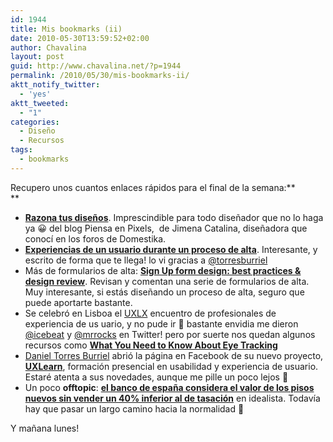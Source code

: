 ```yaml
---
id: 1944
title: Mis bookmarks (ii)
date: 2010-05-30T13:59:52+02:00
author: Chavalina
layout: post
guid: http://www.chavalina.net/?p=1944
permalink: /2010/05/30/mis-bookmarks-ii/
aktt_notify_twitter:
  - 'yes'
aktt_tweeted:
  - "1"
categories:
  - Diseño
  - Recursos
tags:
  - bookmarks
---
```

Recupero unos cuantos enlaces rápidos para el final de la semana:**  
** 

  * **<a href="http://www.piensaenpixels.com/blog/2008/10/razona-tus-disenos/" target="_blank">Razona tus diseños</a>**. Imprescindible para todo diseñador que no lo haga ya 😀 del blog Piensa en Pixels,  de Jimena Catalina, diseñadora que conocí en los foros de Domestika.
  * **<a href="http://tristanelosegui.com/2010/05/24/experiencias-de-un-usuario-durante-un-proceso-de-alta/" target="_blank">Experiencias de un usuario durante un proceso de alta</a>**. Interesante, y escrito de forma que te llega! lo vi gracias a <a href="http://twitter.com/torresburriel" target="_blank">@torresburriel</a>
  * Más de formularios de alta: **<a href="http://www.unmatchedstyle.com/news/sign-up-form-design-best-practices-design-review.php" target="_blank">Sign Up form design: best practices & design review</a>**. Revisan y comentan una serie de formularios de alta. Muy interesante, si estás diseñando un proceso de alta, seguro que puede aportarte bastante.
  * Se celebró en Lisboa el <a href="http://www.ux-lx.com/" target="_blank">UXLX</a> encuentro de profesionales de experiencia de us uario, y no pude ir 🙁 bastante envidia me dieron <a href="http://twitter.com/icebeat" target="_blank">@icebeat</a> y <a href="http://twitter.com/mrrocks" target="_blank">@mrrocks</a> en Twitter! pero por suerte nos quedan algunos recursos como **<a href="http://www.90percentofeverything.com/2010/05/13/what-you-need-to-know-about-eye-tracking-new/" target="_blank">What You Need to Know About Eye Tracking</a>**
  * <a href="http://www.torresburriel.com/weblog/" target="_blank">Daniel Torres Burriel</a> abrió la página en Facebook de su nuevo proyecto, **<a href="http://www.facebook.com/pages/UX-Learn/228417541264" target="_blank">UXLearn</a>**, formación presencial en usabilidad y experiencia de usuario. Estaré atenta a sus novedades, aunque me pille un poco lejos 🙂
  * Un poco **offtopic**: **<a href="http://www.idealista.com/news/archivo/2010/05/27/0201175-el-banco-de-espana-considera-el-valor-de-los-pisos-nuevos-sin-vender-un-40-inferior-al-de-mercado" target="_blank">el banco de españa considera el valor de los pisos nuevos sin vender un 40% inferior al de tasación</a>** en idealista. Todavía hay que pasar un largo camino hacia la normalidad 🙁

Y mañana lunes!